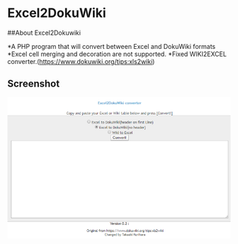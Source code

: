 # Excel2DokuWiki


##About Excel2Dokuwiki

*A PHP program that will convert between Excel and DokuWiki formats
*Excel cell merging and decoration are not supported.
*Fixed WIKI2EXCEL converter.(https://www.dokuwiki.org/tips:xls2wiki)


## Screenshot

![Screenshot](screenshot.png)


